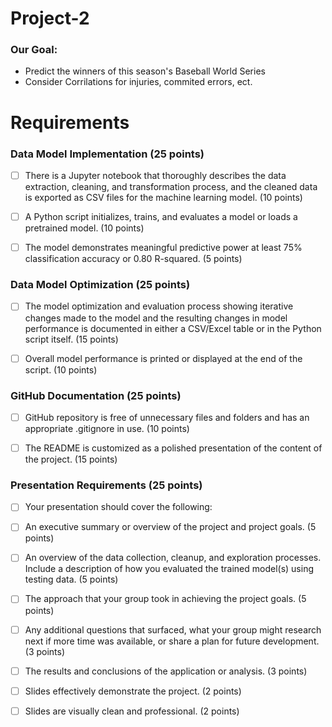 # Project-2

### Our Goal: 
- Predict the winners of this season's Baseball World Series 
- Consider Corrilations for injuries, commited errors, ect.


# Requirements
### Data Model Implementation (25 points)
- [ ] There is a Jupyter notebook that thoroughly describes the data extraction, cleaning, and transformation process, and the cleaned data is exported as CSV files for the machine learning model. (10 points)

- [ ] A Python script initializes, trains, and evaluates a model or loads a pretrained model. (10 points)

- [ ] The model demonstrates meaningful predictive power at least 75% classification accuracy or 0.80 R-squared. (5 points)

### Data Model Optimization (25 points)
- [ ] The model optimization and evaluation process showing iterative changes made to the model and the resulting changes in model performance is documented in either a CSV/Excel table or in the Python script itself. (15 points)

- [ ] Overall model performance is printed or displayed at the end of the script. (10 points)

### GitHub Documentation (25 points)
- [ ] GitHub repository is free of unnecessary files and folders and has an appropriate .gitignore in use. (10 points)

- [ ] The README is customized as a polished presentation of the content of the project. (15 points)

### Presentation Requirements (25 points)
- [ ] Your presentation should cover the following:

- [ ] An executive summary or overview of the project and project goals. (5 points)

- [ ] An overview of the data collection, cleanup, and exploration processes. Include a description of how you evaluated the trained model(s) using testing data. (5 points)

- [ ] The approach that your group took in achieving the project goals. (5 points)

- [ ] Any additional questions that surfaced, what your group might research next if more time was available, or share a plan for future development. (3 points)

- [ ] The results and conclusions of the application or analysis. (3 points)

- [ ] Slides effectively demonstrate the project. (2 points)

- [ ] Slides are visually clean and professional. (2 points)
